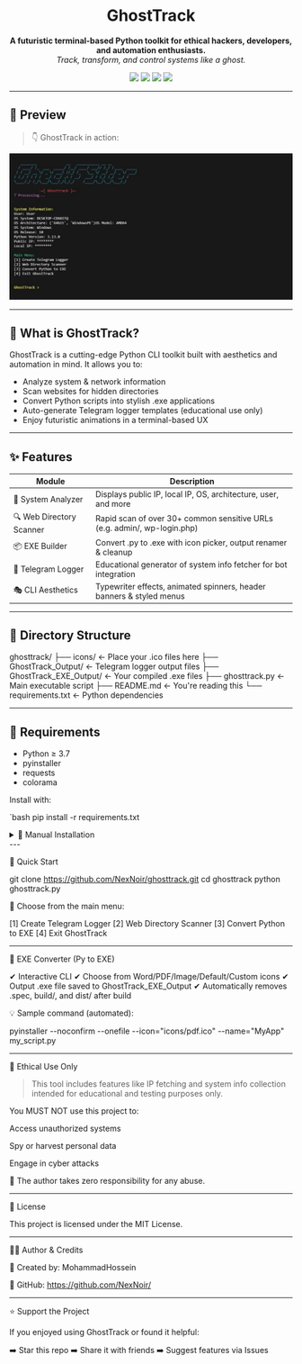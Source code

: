 
<h1 align="center">GhostTrack</h1>

<p align="center">
  <b>A futuristic terminal-based Python toolkit for ethical hackers, developers, and automation enthusiasts.</b><br>
  <i>Track, transform, and control systems like a ghost.</i>
</p>

<p align="center">
  <img src="https://img.shields.io/badge/Python-3.7+-blue.svg">
  <img src="https://img.shields.io/badge/Platform-Windows%20%7C%20Linux%20%7C%20macOS-lightgrey">
  <img src="https://img.shields.io/github/stars/NexNoir/ghosttrack?style=social">
  <img src="https://img.shields.io/github/forks/NexNoir/ghosttrack?style=social">
</p>

---

## 📸 Preview

> 👇 GhostTrack in action:
<p align="center">
  <img src="img/demo_1.JPG" alt="GhostTrack Demo">

</p>

---

## 🧠 What is GhostTrack?

GhostTrack is a cutting-edge Python CLI toolkit built with aesthetics and automation in mind. It allows you to:

- Analyze system & network information
- Scan websites for hidden directories
- Convert Python scripts into stylish .exe applications
- Auto-generate Telegram logger templates (educational use only)
- Enjoy futuristic animations in a terminal-based UX

---

## ✨ Features

| Module                 | Description                                                                 |
|------------------------|-----------------------------------------------------------------------------|
| 🧬 System Analyzer      | Displays public IP, local IP, OS, architecture, user, and more              |
| 🔍 Web Directory Scanner | Rapid scan of over 30+ common sensitive URLs (e.g. admin/, wp-login.php) |
| 📦 EXE Builder          | Convert .py to .exe with icon picker, output renamer & cleanup         |
| 📡 Telegram Logger      | Educational generator of system info fetcher for bot integration           |
| 🎭 CLI Aesthetics       | Typewriter effects, animated spinners, header banners & styled menus       |

---

## 📁 Directory Structure
ghosttrack/ ├── icons/                  ← Place your .ico files here ├── GhostTrack_Output/      ← Telegram logger output files ├── GhostTrack_EXE_Output/  ← Your compiled .exe files ├── ghosttrack.py           ← Main executable script ├── README.md               ← You're reading this └── requirements.txt        ← Python dependencies

---

## 🧪 Requirements

- Python ≥ 3.7
- pyinstaller
- requests
- colorama

Install with:

`bash
pip install -r requirements.txt

<details>
<summary>🔧 Manual Installation</summary>pip install pyinstaller colorama requests

</details>
---

🚀 Quick Start

git clone https://github.com/NexNoir/ghosttrack.git
cd ghosttrack
python ghosttrack.py

🔢 Choose from the main menu:

[1] Create Telegram Logger
[2] Web Directory Scanner
[3] Convert Python to EXE
[4] Exit GhostTrack


---

🧰 EXE Converter (Py to EXE)

✔ Interactive CLI
✔ Choose from Word/PDF/Image/Default/Custom icons
✔ Output .exe file saved to GhostTrack_EXE_Output
✔ Automatically removes .spec, build/, and dist/ after build

💡 Sample command (automated):

pyinstaller --noconfirm --onefile --icon="icons/pdf.ico" --name="MyApp" my_script.py


---

🔐 Ethical Use Only

> This tool includes features like IP fetching and system info collection intended for educational and testing purposes only.



You MUST NOT use this project to:

Access unauthorized systems

Spy or harvest personal data

Engage in cyber attacks


🛑 The author takes zero responsibility for any abuse.


---

📜 License

This project is licensed under the MIT License.


---

👨‍💻 Author & Credits

🔹 Created by: MohammadHossein

🔹 GitHub: https://github.com/NexNoir/

---

⭐️ Support the Project

If you enjoyed using GhostTrack or found it helpful:

➡️ Star this repo
➡️ Share it with friends
➡️ Suggest features via Issues
